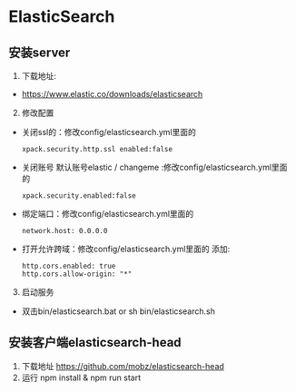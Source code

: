 # ElasticSearch
## 安装server
1. 下载地址: 
- https://www.elastic.co/downloads/elasticsearch
2. 修改配置 
- 关闭ssl的：修改config/elasticsearch.yml里面的
    ```
    xpack.security.http.ssl enabled:false
    ```
- 关闭账号 默认账号elastic / changeme  :修改config/elasticsearch.yml里面的
    ```
    xpack.security.enabled:false
    ```
- 绑定端口：修改config/elasticsearch.yml里面的 
    ```
    network.host: 0.0.0.0
    ```
- 打开允许跨域：修改config/elasticsearch.yml里面的 添加:
    ```
    http.cors.enabled: true
    http.cors.allow-origin: "*"
    ```
3. 启动服务
- 双击bin/elasticsearch.bat or sh bin/elasticsearch.sh

## 安装客户端elasticsearch-head
1. 下载地址
   https://github.com/mobz/elasticsearch-head
2. 运行
    npm install & npm run start